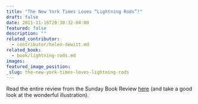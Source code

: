 ```yaml
---
title: "The New York Times Loves “Lightning Rods”!"
draft: false
date: 2011-11-16T20:30:32-04:00
featured: false
description: ""
related_contributor:
  - contributor/helen-dewitt.md
related_book:
  - book/lightning-rods.md
images:
featured_image_position: 
_slug: the-new-york-times-loves-lightning-rods
---
```


Read the entire review from the Sunday Book Review [here](http://www.nytimes.com/2011/11/13/books/review/lightning-rods-by-helen-dewitt-book-review.html?_r=1) (and take a good look at the wonderful illustration).

